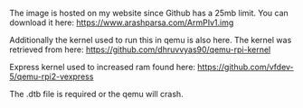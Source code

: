 The image is hosted on my website since Github has a 25mb limit.  You can download it here: https://www.arashparsa.com/ArmPIv1.img

Additionally the kernel used to run this in qemu is also here.  The kernel was retrieved from here: https://github.com/dhruvvyas90/qemu-rpi-kernel

Express kernel used to increased ram found here:
https://github.com/vfdev-5/qemu-rpi2-vexpress

The .dtb file is required or the qemu will crash.
